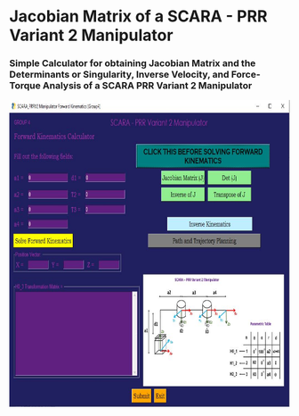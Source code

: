 # Jacobian Matrix of a SCARA - PRR Variant 2 Manipulator

### Simple Calculator for obtaining Jacobian Matrix and the Determinants or Singularity, Inverse Velocity, and Force-Torque Analysis of a SCARA PRR Variant 2 Manipulator

<img src="Image/JM_SCARA.JPG" width="750" height="550">
